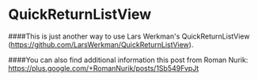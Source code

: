 QuickReturnListView
===================

####This is just another way to use Lars Werkman's QuickReturnListView (https://github.com/LarsWerkman/QuickReturnListView).

####You can also find additional information this post from Roman Nurik: https://plus.google.com/+RomanNurik/posts/1Sb549FvpJt
